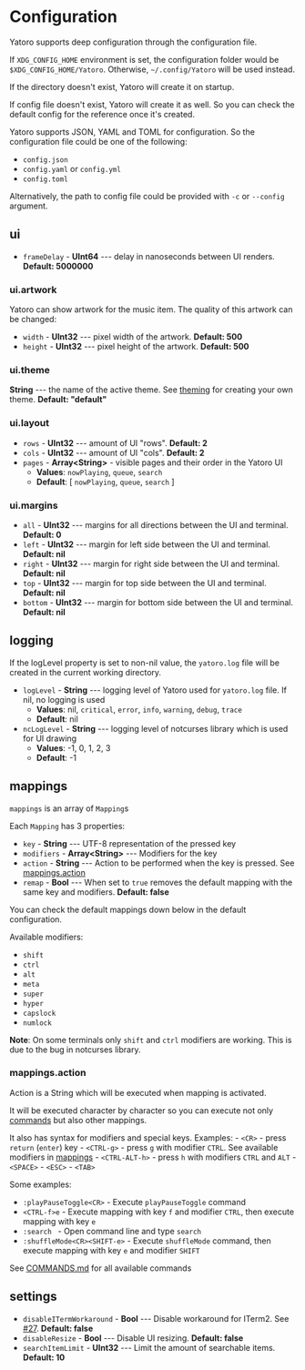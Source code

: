 # Configuration

Yatoro supports deep configuration through the configuration file.

If `XDG_CONFIG_HOME` environment is set, the configuration folder would be `$XDG_CONFIG_HOME/Yatoro`.
Otherwise, `~/.config/Yatoro` will be used instead.

If the directory doesn't exist, Yatoro will create it on startup.

If config file doesn't exist, Yatoro will create it as well.
So you can check the default config for the reference once it's created.

Yatoro supports JSON, YAML and TOML for configuration. So the configuration file could be one of the following:
- `config.json`
- `config.yaml` or `config.yml`
- `config.toml`

Alternatively, the path to config file could be provided with `-c` or `--config` argument.

## ui

- `frameDelay` - **UInt64** --- delay in nanoseconds between UI renders. **Default: 5000000**

### ui.artwork

Yatoro can show artwork for the music item. The quality of this artwork can be changed:

- `width` - **UInt32** --- pixel width of the artwork. **Default: 500**
- `height` - **UInt32** --- pixel height of the artwork. **Default: 500**

### ui.theme

**String** --- the name of the active theme. See [theming](THEMING.md) for creating your own theme. **Default: "default"**

### ui.layout

- `rows` - **UInt32** --- amount of UI "rows". **Default: 2**
- `cols` - **UInt32** --- amount of UI "cols". **Default: 2**
- `pages` - **Array\<String\>** - visible pages and their order in the Yatoro UI
    - **Values**: `nowPlaying`, `queue`, `search`
    - **Default**: [ `nowPlaying`, `queue`, `search` ]

### ui.margins

- `all` - **UInt32** --- margins for all directions between the UI and terminal. **Default: 0**
- `left` - **UInt32** --- margin for left side between the UI and terminal. **Default: nil**
- `right` - **UInt32** --- margin for right side between the UI and terminal. **Default: nil**
- `top` - **UInt32** --- margin for top side between the UI and terminal. **Default: nil**
- `bottom` - **UInt32** --- margin for bottom side between the UI and terminal. **Default: nil**

## logging

If the logLevel property is set to non-nil value, the `yatoro.log` file will be created in the current working directory.

- `logLevel` - **String** --- logging level of Yatoro used for `yatoro.log` file. If nil, no logging is used
    - **Values**: nil, `critical`, `error`, `info`, `warning`, `debug`, `trace`
    - **Default**: nil
- `ncLogLevel` - **String** --- logging level of notcurses library which is used for UI drawing
    - **Values**: -1, 0, 1, 2, 3
    - **Default**: -1

## mappings

`mappings` is an array of `Mapping`s

Each `Mapping` has 3 properties:

- `key` - **String** --- UTF-8 representation of the pressed key
- `modifiers` - **Array\<String\>** --- Modifiers for the key
- `action` - **String** --- Action to be performed when the key is pressed. See [mappings.action](#mappings.action)
- `remap` - **Bool** --- When set to `true` removes the default mapping with the same key and modifiers. **Default: false**

You can check the default mappings down below in the default configuration.

Available modifiers:
- `shift`
- `ctrl`
- `alt`
- `meta`
- `super`
- `hyper`
- `capslock`
- `numlock`

**Note**: On some terminals only `shift` and `ctrl` modifiers are working. This is due to the bug in notcurses library.

### mappings.action

Action is a String which will be executed when mapping is activated.

It will be executed character by character so you can execute not only [commands](#COMMANDS.md) but also other mappings.

It also has syntax for modifiers and special keys. Examples:
    - `<CR>` - press `return` (`enter`) key
    - `<CTRL-g>` - press `g` with modifier `CTRL`. See available modifiers in [mappings](#mappings)
    - `<CTRL-ALT-h>` - press `h` with modifiers `CTRL` and `ALT`
    - `<SPACE>`
    - `<ESC>`
    - `<TAB>`

Some examples:

- `:playPauseToggle<CR>` - Execute `playPauseToggle` command
- `<CTRL-f>e` - Execute mapping with key `f` and modifier `CTRL`, then execute mapping with key `e`
- `:search ` - Open command line and type `search `
- `:shuffleMode<CR><SHIFT-e>` - Execute `shuffleMode` command, then execute mapping with key `e` and modifier `SHIFT`

See [COMMANDS.md](#COMMANDS.md) for all available commands

## settings

- `disableITermWorkaround` - **Bool** --- Disable workaround for ITerm2. See [#27](https://github.com/jayadamsmorgan/Yatoro/issues/27). **Default: false**
- `disableResize` - **Bool** --- Disable UI resizing. **Default: false**
- `searchItemLimit` - **UInt32** --- Limit the amount of searchable items. **Default: 10**
